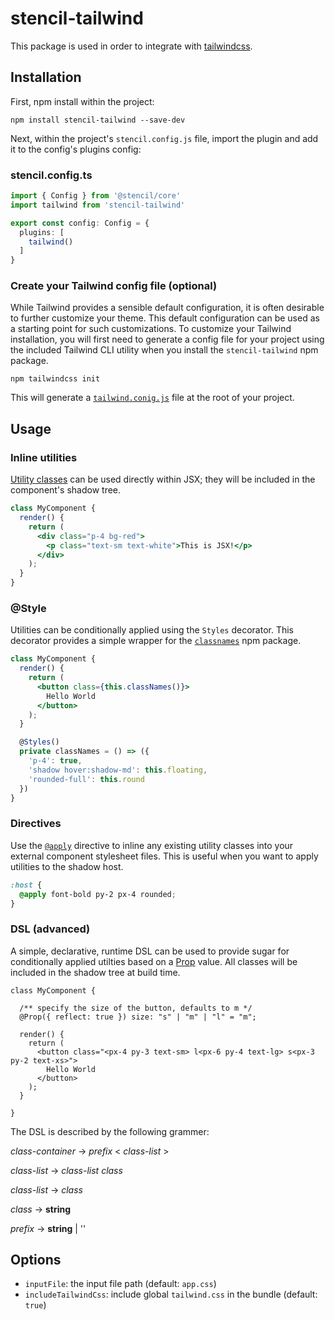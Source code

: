 # stencil-tailwind

This package is used in order to integrate with [tailwindcss](https://tailwindcss.com/docs/installation/).

## Installation

First, npm install within the project:

`npm install stencil-tailwind --save-dev`

Next, within the project's `stencil.config.js` file, import the plugin and add it to the config's plugins config:

### stencil.config.ts

```ts
import { Config } from '@stencil/core'
import tailwind from 'stencil-tailwind'

export const config: Config = {
  plugins: [
    tailwind()
  ]
}
```

### Create your Tailwind config file (optional)

While Tailwind provides a sensible default configuration, it is often desirable to further customize your theme. This default configuration can be used as a starting point for such customizations. To customize your Tailwind installation, you will first need to generate a config file for your project using the included Tailwind CLI utility when you install the `stencil-tailwind` npm package.

`npm tailwindcss init`

This will generate a [`tailwind.conig.js`](https://tailwindcss.com/docs/configuration) file at the root of your project.

## Usage

### Inline utilities

[Utility classes](https://tailwindcss.com/docs/utility-first) can be used directly within JSX; they will be included in the component's shadow tree.

```jsx
class MyComponent {
  render() {
    return (
      <div class="p-4 bg-red">
        <p class="text-sm text-white">This is JSX!</p>
      </div>
    );
  }
}
```

### @Style

Utilities can be conditionally applied using the `Styles` decorator. This decorator provides a simple wrapper for the
[`classnames`](https://www.npmjs.com/package/classnames) npm package.

```jsx
class MyComponent {
  render() {
    return (
      <button class={this.classNames()}>
        Hello World
      </button>
    );
  }

  @Styles()
  private classNames = () => ({
    'p-4': true,
    'shadow hover:shadow-md': this.floating,
    'rounded-full': this.round
  })
}
```

### Directives

Use the [`@apply`](https://tailwindcss.com/docs/functions-and-directives/#apply) directive to inline any existing utility classes into your external component stylesheet files. This is useful when you want to apply utilities to the shadow host.

```css
:host {
  @apply font-bold py-2 px-4 rounded;
}
```

### DSL (advanced)

A simple, declarative, runtime DSL can be used to provide sugar for conditionally applied utilties based on a
[Prop](https://stenciljs.com/docs/properties) value. All classes will be included in the shadow tree at build time.

```tsx
class MyComponent {

  /** specify the size of the button, defaults to m */
  @Prop({ reflect: true }) size: "s" | "m" | "l" = "m";

  render() {
    return (
      <button class="<px-4 py-3 text-sm> l<px-6 py-4 text-lg> s<px-3 py-2 text-xs>">
        Hello World
      </button>
    );
  }

}
```

The DSL is described by the following grammer:

*class-container* → *prefix* < *class-list* >

*class-list* → *class-list class*

*class-list* → *class*

*class* → **string**

*prefix* → **string** | ''

## Options

* `inputFile`: the input file path (default: `app.css`)
* `includeTailwindCss`: include global `tailwind.css` in the bundle (default: `true`)
